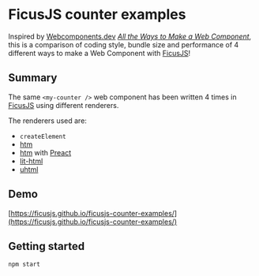 # FicusJS counter examples

Inspired by [Webcomponents.dev](https://webcomponents.dev/) [_All the Ways to Make a Web Component_](https://webcomponents.dev/blog/all-the-ways-to-make-a-web-component/),
this is a comparison of coding style, bundle size and performance of 4 different ways to make a Web Component with [FicusJS](https://github.com/ficusjs/ficusjs)!

## Summary

The same `<my-counter />` web component has been written 4 times in [FicusJS](https://github.com/ficusjs/ficusjs) using different renderers.

The renderers used are:

- `createElement`
- [htm](https://www.npmjs.com/package/htm)
- [htm](https://www.npmjs.com/package/htm) with [Preact](https://www.npmjs.com/package/preact)
- [lit-html](https://www.npmjs.com/package/lit-html)
- [uhtml](https://www.npmjs.com/package/uhtml)

## Demo

[https://ficusjs.github.io/ficusjs-counter-examples/](https://ficusjs.github.io/ficusjs-counter-examples/)

## Getting started

```sh
npm start
```
